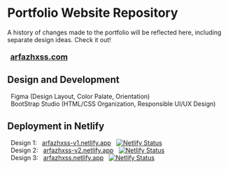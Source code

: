 # Portfolio Website Repository 
A history of changes made to the portfolio will be reflected here, including separate design ideas. 
Check it out!

#### &nbsp; <a href="https://arfazhxss.ca/" style="font-size: 18px;">arfazhxss.com</a>

## Design and Development
&nbsp; Figma (Design Layout, Color Palate, Orientation) <br>
&nbsp; BootStrap Studio (HTML/CSS Organization, Responsible UI/UX Design)

## Deployment in Netlify 

&nbsp; Design 1: &nbsp; [arfazhxss-v1.netlify.app](https://arfazhxss-v1.netlify.app) &nbsp; [![Netlify Status](https://api.netlify.com/api/v1/badges/51e54bfe-b25e-4d10-b1b2-7ea7bd590b25/deploy-status)](https://app.netlify.com/sites/arfazhxss-v1/deploys) <br>
&nbsp; Design 2: &nbsp; [arfazhxss-v2.netlify.app](https://arfazhxss-v2.netlify.app) &nbsp; [![Netlify Status](https://api.netlify.com/api/v1/badges/ae8662ab-e561-4527-9dbe-375fcbe08083/deploy-status)](https://app.netlify.com/sites/arfazhxss-v2/deploys) <br>
&nbsp; Design 3: &nbsp; [arfazhxss.netlify.app](https://arfazhxss-v3.netlify.app) &nbsp; [![Netlify Status](https://api.netlify.com/api/v1/badges/cfe5fda1-9655-4d69-ba9e-0ef6c2907b96/deploy-status)](https://app.netlify.com/sites/arfazhxss-v3/deploys) <br>


